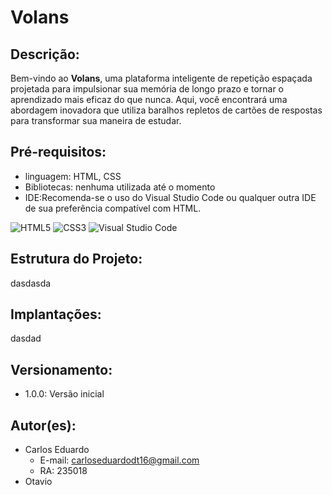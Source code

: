 # Volans
## Descrição:
 Bem-vindo ao **Volans**, uma plataforma inteligente de repetição espaçada projetada para impulsionar sua memória de longo prazo e tornar o aprendizado mais eficaz do que nunca. Aqui, você encontrará uma abordagem inovadora que utiliza baralhos repletos de cartões de respostas para transformar sua maneira de estudar.
## Pré-requisitos: 
 - linguagem: HTML, CSS
 - Bibliotecas: nenhuma utilizada até o momento
 - IDE:Recomenda-se o uso do Visual Studio Code ou qualquer outra IDE de sua preferência compatível com HTML.

![HTML5](https://img.shields.io/badge/html5-%23E34F26.svg?style=for-the-badge&logo=html5&logoColor=white) ![CSS3](https://img.shields.io/badge/css3-%231572B6.svg?style=for-the-badge&logo=css3&logoColor=white) ![Visual Studio Code](https://img.shields.io/badge/Visual%20Studio%20Code-0078d7.svg?style=for-the-badge&logo=visual-studio-code&logoColor=white)
## Estrutura do Projeto:
dasdasda
## Implantações:
dasdad
## Versionamento:
   - 1.0.0: Versão inicial
  
## Autor(es):
   - Carlos Eduardo
     - E-mail: carloseduardodt16@gmail.com
     - RA: 235018
   - Otavio
    
      
